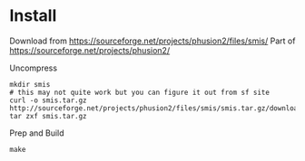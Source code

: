 # Install
Download from https://sourceforge.net/projects/phusion2/files/smis/
Part of https://sourceforge.net/projects/phusion2/

Uncompress
```
mkdir smis
# this may not quite work but you can figure it out from sf site
curl -o smis.tar.gz http://sourceforge.net/projects/phusion2/files/smis/smis.tar.gz/download
tar zxf smis.tar.gz
```
Prep and Build
```
make
```
